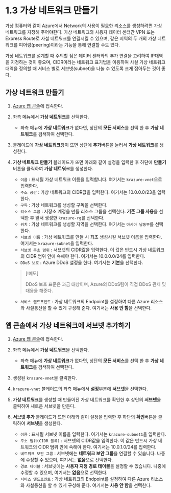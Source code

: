 # 1.3 가상 네트워크 만들기
가상 컴퓨터와 같이 Azure에서 Network의 사용이 필요한 리소스를 생성하려면 가상 네트워크를 지정해 주어야한다. 가상 네트워크와 사용자 데이터 센터간 VPN 또는 Express Route로 사설 네트워크를 연결시킬 수 있으며, 같은 지역의 두 개의 가상 네트워크를 피어링(peering)이라는 기능을 통해 연결할 수도 있다.

가상 네트워크를 설계할 때 주의할 점은 데이터 센터와의 추가 연결을 고려하여 IP대역을 지정하는 것이 좋으며, CIDR이라는 네트워크 표기법을 이용하여 사설 가상 네트워크 대역을 정의할 때 서비스 별로 서브넷(subnet)을 나눌 수 있도록 크게 잡아두는 것이 좋다.

## 가상 네트워크 만들기
1. [Azure 웹 콘솔](https://portal.azure.com)에 접속한다.

2. 좌측 메뉴에서 **가상 네트워크**를 선택한다.
    - 좌측 메뉴에 **가상 네트워크**가 없다면, 상단의 **모든 서비스**를 선택 한 후 **가상 네트워크**를 검색하여 선택한다.

3. 블레이드에 **가상 네트워크**창이 뜨면 상단에 **추가**버튼을 눌러서 **가상 네트워크**를 생성한다.

4. **가상 네트워크 만들기** 블레이드가 뜨면 아래와 같이 설정을 입력한 후 하단에 **만들기**버튼을 클릭하여 **가상 네트워크**를 생성한다.
    - `이름` : 표시될 가상 네트워크 이름을 입력합니다. 여기서는 `krazure-vnet`으로 입력한다.
    - `주소 공간` : 가상 네트워크의 CIDR값을 입력한다. 여기서는 10.0.0.0/23을 입력한다.
    - `구독` : 가상 네트워크를 생성할 구독을 선택한다.
    - `리소스 그룹` : 저장소 계정을 만들 리소스 그룹을 선택한다. **기존 그룹 사용**을 선택한 후 앞서 생성한 `krazure-rg`를 선택한다.
    - `위치` : 가상 네트워크를 생성할 지역을 선택한다. 여기서는 `아시아 남동부`를 선택한다.
    - `서브넷 이름` : 가상 네트워크를 만들 시 최초 생성시킬 서브넷 이름을 입력한다. 여기서는 `krazure-subnet`을 입력한다.
    - `서브넷 주소 범위` : 서브넷의 CIDR값을 입력한다. 이 값은 반드시 가상 네트워크의 CIDR 범위 안에 속해야 한다. 여기서는 10.0.0.0/24를 입력한다.
    - `DDoS 보호` : Azure DDoS 설정을 한다. 여기서는 **기본**을 선택한다.
    > [!메모]
    >
    > DDoS 보호 표준은 과금 대상이며, Azure의 DDoS팀이 직접 DDoS 관제 및 대응을 해준다.
    - `서비스 엔드포인트` : 가상 네트워크의 Endpoint를 설정하여 다른 Azure 리소스와 사설통신을 할 수 있게 구성해 준다. 여기서는 **사용 안 함**을 선택한다.

## 웹 콘솔에서 가상 네트워크에 서브넷 추가하기
1. [Azure 웹 콘솔](https://portal.azure.com)에 접속한다.

2. 좌측 메뉴에서 **가상 네트워크**을 선택한다.
    - 좌측 메뉴에 **가상 네트워크**가 없다면, 상단의 **모든 서비스**를 선택 한 후 **가상 네트워크**를 검색하여 선택한다.

3. 생성된 `krazure-vnet`을 클릭한다.

4. `krazure-vnet` 블레이드의 좌측 메뉴에서 **설정**부분에 **서브넷**을 선택한다.

5. **가상 네트워크**를 생성할 때 만들어진 가상 네트워크를 확인한 후 상단의 **서브넷**을 클릭하여 새로운 서브넷을 만든다.

6. **서브넷 추가** 블레이드가 뜨면 아래와 같이 설정을 입력한 후 하단의 **확인**버튼을 클릭하여 **서브넷**을 생성한다.
    - `이름` : 표시될 서브넷 이름을 입력한다. 여기서는 `krazure-subnet1`을 입력한다.
    - `주소 범위(CIDR 블록)` : 서브넷의 CIDR값을 입력한다. 이 값은 반드시 가상 네트워크의 CIDR 범위 안에 속해야 한다. 여기서는 10.0.1.0/24를 입력한다.
    - `네트워크 보안 그룹` : 서브넷에는 **네트워크 보안 그룹**을 연결할 수 있습니다. 나중에 수정할 수 있으며, 여기서는 **없음**으로 선택한다.
    - `경로 테이블` : 서브넷에는 **사용자 지정 경로 테이블**을 설정할 수 있습니다. 나중에 수정할 수 있으며, 여기서는 **없음**으로 선택한다.
    - `서비스 엔드포인트` : 가상 네트워크의 Endpoint를 설정하여 다른 Azure 리소스와 사설통신을 할 수 있게 구성해 준다. 여기서는 **사용 안 함**을 선택한다.